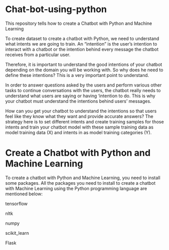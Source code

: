 # Chat-bot-using-python

This repository tells how to create a Chatbot with Python and Machine Learning

To create dataset to create a chatbot with Python, we need to understand what intents we are going to train. An “intention” is the user’s intention to interact with a chatbot or the intention behind every message the chatbot receives from a particular user.

Therefore, it is important to understand the good intentions of your chatbot depending on the domain you will be working with. So why does he need to define these intentions? This is a very important point to understand.

In order to answer questions asked by the users and perform various other tasks to continue conversations with the users, the chatbot really needs to understand what users are saying or having ‘intention to do. This is why your chatbot must understand the intentions behind users’ messages.

How can you get your chatbot to understand the intentions so that users feel like they know what they want and provide accurate answers? The strategy here is to set different intents and create training samples for those intents and train your chatbot model with these sample training data as model training data (X) and intents in as model training categories (Y).


# Create a Chatbot with Python and Machine Learning

To create a chatbot with Python and Machine Learning, you need to install some packages. All the packages you need to install to create a chatbot with Machine Learning using the Python programming language are mentioned below:

tensorflow

nltk

numpy

scikit_learn

Flask
